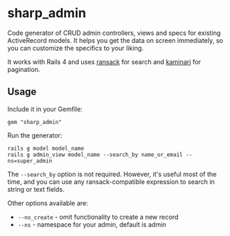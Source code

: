 # sharp_admin

Code generator of CRUD admin controllers, views and specs for existing ActiveRecord models. It helps you get the data on screen immediately, so you can customize the specifics to your liking.

It works with Rails 4 and uses [ransack](https://github.com/activerecord-hackery/ransack) for search and [kaminari](https://github.com/amatsuda/kaminari) for pagination.

## Usage

Include it in your Gemfile:

```
gem "sharp_admin"
```

Run the generator:
```
rails g model model_name
rails g admin_view model_name --search_by name_or_email --ns=super_admin
```

The `--search_by` option is not required. However, it's useful most of the time, and you can use any ransack-compatible expression to search in string or text fields.

Other options available are:

* `--no_create` - omit functionality to create a new record
* `--ns` - namespace for your admin, default is admin

